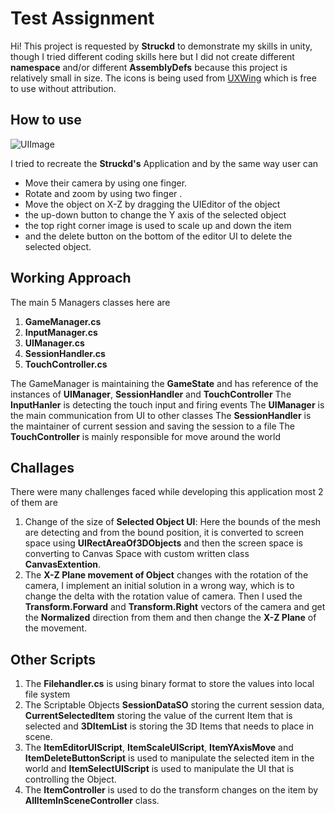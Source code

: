 # Test Assignment

Hi! This project is requested by **Struckd** to demonstrate my skills in unity, though I tried different coding skills here but I did not create different **namespace** and/or  different **AssemblyDefs** because this project is relatively small in size. The icons is being used from [UXWing](https://uxwing.com/) which is free to use without attribution.


## How to use
![UIImage](https://user-images.githubusercontent.com/25811368/189644637-6efceaf3-3ac9-424b-823c-3e5e21cbe86e.PNG)

I tried to recreate the **Struckd's** Application and by the same way user can
 - Move their camera by using one finger.
 - Rotate and zoom by using two finger .
 - Move the object on X-Z by dragging the UIEditor of the object
 - the up-down button to change the Y axis of the selected object
 - the top right corner image is used to scale up and down the item
 - and the delete button on the bottom of the editor UI to delete the selected object.

## Working Approach
The main 5 Managers classes here are 

 1. **GameManager.cs**
 2. **InputManager.cs**
 3. **UIManager.cs**
 4. **SessionHandler.cs**
 5. **TouchController.cs**
 
 The GameManager is maintaining the **GameState** and has reference of the instances of **UIManager**, **SessionHandler** and **TouchController**
The **InputHanler** is detecting the touch input and firing events
The **UIManager** is the main communication from UI to other classes
The **SessionHandler** is the maintainer of current session and saving the session to a file
The **TouchController** is mainly responsible for move around the world

## Challages

There were many challenges faced while developing this application most 2 of them are
 

 1. Change of the size of **Selected Object UI**: Here the bounds of the mesh are detecting and from the bound position, it is converted to screen space using **UIRectAreaOf3DObjects** and then the screen space is converting to Canvas Space with custom written class **CanvasExtention**.
 2. The **X-Z Plane movement of Object** changes with the rotation of the  camera, I implement an initial solution in a wrong way, which is to change the delta with the rotation value of camera. Then I used the **Transform.Forward** and **Transform.Right** vectors of the camera and get the **Normalized** direction from them and then change the **X-Z Plane** of the movement.

## Other Scripts

 1. The **Filehandler.cs** is using binary format to store the values into local file system
 2. The Scriptable Objects **SessionDataSO** storing the current session data, **CurrentSelectedItem** storing the value of the current Item that is selected and **3DItemList** is storing the 3D Items that needs to place in scene.
 3. The **ItemEditorUIScript**, **ItemScaleUIScript**, **ItemYAxisMove** and **ItemDeleteButtonScript** is used to manipulate the selected item in the world and **ItemSelectUIScript** is used to manipulate the UI that is controlling the Object.
 4. The **ItemController** is used to do the transform changes on the item by **AllItemInSceneController** class.
